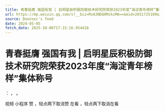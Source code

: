 ```yaml
---
title: 青春挺膺 强国有我 | 启明星辰积极防御技术研究院荣获2023年度“海淀青年榜样”集体称号
url: https://mp.weixin.qq.com/s?__biz=MzA3NDQ0MzkzMA==&mid=2651725189&idx=1&sn=8c4276a775692d09e1869ee14240b650
source: Doonsec's feed
date: 2024-05-05
fetch_date: 2025-10-06T17:15:16.954418
---
```


# 青春挺膺 强国有我 | 启明星辰积极防御技术研究院荣获2023年度“海淀青年榜样”集体称号

：
，
。

视频
小程序
赞
，轻点两下取消赞
在看
，轻点两下取消在看